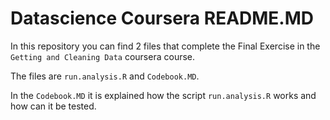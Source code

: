 # Datascience Coursera README.MD
In this repository you can find 2 files that complete the Final Exercise in the `Getting and Cleaning Data` coursera course.

The files are `run.analysis.R` and `Codebook.MD`.

In the `Codebook.MD` it is explained how the script `run.analysis.R` works and how can it be tested.
